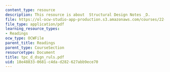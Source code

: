 ```yaml
---
content_type: resource
description: This resource is about  Structural Design Notes _D.
file: https://ol-ocw-studio-app-production.s3.amazonaws.com/courses/22-314j-structural-mechanics-in-nuclear-power-technology-fall-2006/18e488330681c4dad282627abb9ece70_tpc_d_dsgn_ruls.pdf
file_type: application/pdf
learning_resource_types:
- Readings
ocw_type: OCWFile
parent_title: Readings
parent_type: CourseSection
resourcetype: Document
title: tpc_d_dsgn_ruls.pdf
uid: 18e48833-0681-c4da-d282-627abb9ece70
---
```

